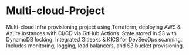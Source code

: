 # Multi-cloud-Project
Multi-cloud Infra provisioning project using Terraform, deploying AWS &amp; Azure instances with CI/CD via GitHub Actions. State stored in S3 with DynamoDB locking. Integrated Gitleaks &amp; KICS for DevSecOps scanning. Includes monitoring, logging, load balancers, and S3 bucket provisioning.
